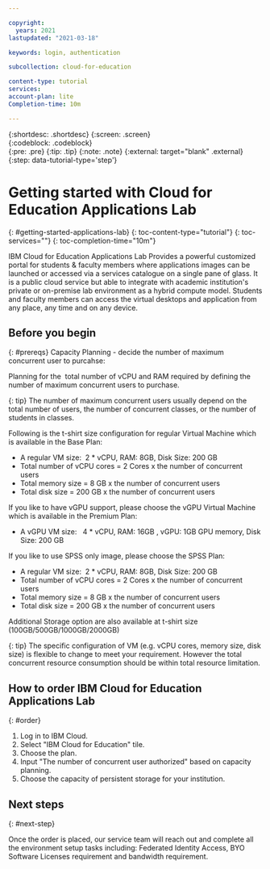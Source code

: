 ```yaml
---

copyright:
  years: 2021
lastupdated: "2021-03-18"

keywords: login, authentication

subcollection: cloud-for-education

content-type: tutorial
services: 
account-plan: lite
Completion-time: 10m

---
```

{:shortdesc: .shortdesc}
{:screen: .screen}  
{:codeblock: .codeblock}  
{:pre: .pre}
{:tip: .tip}
{:note: .note}
{:external: target="blank" .external}
{:step: data-tutorial-type='step'}


# Getting started with Cloud for Education Applications Lab
{: #getting-started-applications-lab}
{: toc-content-type="tutorial"} 
{: toc-services=""} 
{: toc-completion-time="10m"}


IBM Cloud for Education Applications Lab Provides a powerful customized portal for students & faculty members where applications images can be launched or accessed via a services catalogue on a single pane of glass. It is a public cloud service but able to integrate with academic institution's  private or on-premise lab environment as a hybrid compute model. Students and faculty members can access the virtual desktops and application from any place, any time and on any device. 

## Before you begin
{: #prereqs}
Capacity Planning - decide the number of maximum concurrent user to purcahse:

Planning for the  total number of vCPU and RAM required by defining the number of maximum concurrent users to purchase.

{: tip}
The number of maximum concurrent users usually depend on the total number of users, the number of concurrent classes, or the number of students in classes.

Following is the t-shirt size configuration for regular Virtual Machine which is available in the Base Plan:
- A regular VM size:  2 * vCPU, RAM: 8GB, Disk Size: 200 GB
- Total number of vCPU cores = 2 Cores x the number of concurrent users
- Total memory size = 8 GB x the number of concurrent users
- Total disk size = 200 GB x the number of concurrent users

If you like to have vGPU support, please choose the vGPU Virtual Machine which is available in the Premium Plan:
- A vGPU VM size:   4 * vCPU, RAM: 16GB , vGPU: 1GB GPU memory, Disk Size: 200 GB

If you like to use SPSS only image, please choose the SPSS Plan:
- A regular VM size:  2 * vCPU, RAM: 8GB, Disk Size: 200 GB
- Total number of vCPU cores = 2 Cores x the number of concurrent users
- Total memory size = 8 GB x the number of concurrent users
- Total disk size = 200 GB x the number of concurrent users

Additional Storage option are also available at t-shirt size (100GB/500GB/1000GB/2000GB)

{: tip}
The specific configuration of VM (e.g. vCPU cores, memory size, disk size) is flexible to change to meet your requirement. However the total concurrent resource consumption should be within total resource limitation.

<!-- For each step in your tutorial, add an H2 section. The title should be task-oriented and descriptive. Recommendation is no more than 9 steps. -->

## How to order IBM Cloud for Education Applications Lab
{: #order}

<!-- Introduce each major step with a description of what it will accomplish. If there are sequential substeps, use an ordered list for each substep. Don't include the step number. -->

1. Log in to IBM Cloud.
2. Select "IBM Cloud for Education" tile.
3. Choose the plan.
4. Input "The number of concurrent user authorized" based on capacity planning.
5. Choose the capacity of persistent storage for your institution.


## Next steps
{: #next-step}

Once the order is placed, our service team will reach out and complete all the environment setup tasks including: Federated Identity Access, BYO Software Licenses requirement and bandwidth requirement. 
